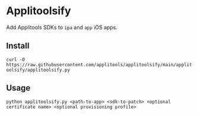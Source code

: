 # Applitoolsify
Add Applitools SDKs to `ipa` and `app` iOS apps.

## Install
`curl -O https://raw.githubusercontent.com/applitools/applitoolsify/main/applitoolsify/applitoolsify.py`

## Usage
`python applitoolsify.py <path-to-app> <sdk-to-patch> <optional certificate name> <optional provisioning profile>`